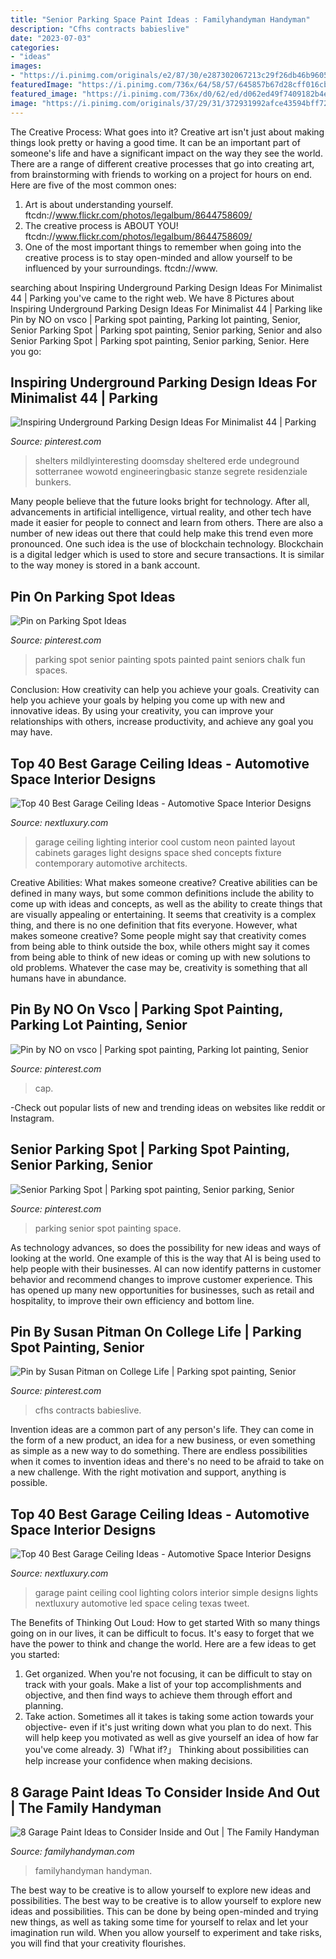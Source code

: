 ```yaml
---
title: "Senior Parking Space Paint Ideas : Familyhandyman Handyman"
description: "Cfhs contracts babieslive"
date: "2023-07-03"
categories:
- "ideas"
images:
- "https://i.pinimg.com/originals/e2/87/30/e287302067213c29f26db46b9605eba1.jpg"
featuredImage: "https://i.pinimg.com/736x/64/58/57/645857b67d28cff016cbd2a8d951f34d.jpg"
featured_image: "https://i.pinimg.com/736x/d0/62/ed/d062ed49f7409182b4e2c6f78ed68ef1.jpg"
image: "https://i.pinimg.com/originals/37/29/31/372931992afce43594bff7256691498a.jpg"
---
```



The Creative Process: What goes into it?
Creative art isn't just about making things look pretty or having a good time. It can be an important part of someone's life and have a significant impact on the way they see the world. There are a range of different creative processes that go into creating art, from brainstorming with friends to working on a project for hours on end. Here are five of the most common ones: 
1) Art is about understanding yourself. ftcdn://www.flickr.com/photos/legalbum/8644758609/
2) The creative process is ABOUT YOU! ftcdn://www.flickr.com/photos/legalbum/8644758609/
3) One of the most important things to remember when going into the creative process is to stay open-minded and allow yourself to be influenced by your surroundings. ftcdn://www.

	

		
searching about Inspiring Underground Parking Design Ideas For Minimalist 44 | Parking you've came to the right web. We have 8 Pictures about Inspiring Underground Parking Design Ideas For Minimalist 44 | Parking like Pin by NO on vsco | Parking spot painting, Parking lot painting, Senior, Senior Parking Spot | Parking spot painting, Senior parking, Senior and also Senior Parking Spot | Parking spot painting, Senior parking, Senior. Here you go:
		
    
## Inspiring Underground Parking Design Ideas For Minimalist 44 | Parking

<img loading=lazy src="https://i.pinimg.com/736x/64/58/57/645857b67d28cff016cbd2a8d951f34d.jpg" onerror="this.onerror=null;this.src='https://tse1.mm.bing.net/th?id=OIP.mrua6Qk-lVrubjGOYajO_QHaJ3&amp;pid=15.1';" alt="Inspiring Underground Parking Design Ideas For Minimalist 44 | Parking">

_Source: pinterest.com_

>shelters mildlyinteresting doomsday sheltered erde undeground sotterranee wowotd engineeringbasic stanze segrete residenziale bunkers. 

	

Many people believe that the future looks bright for technology. After all, advancements in artificial intelligence, virtual reality, and other tech have made it easier for people to connect and learn from others. There are also a number of new ideas out there that could help make this trend even more pronounced. One such idea is the use of blockchain technology. Blockchain is a digital ledger which is used to store and secure transactions. It is similar to the way money is stored in a bank account.

    
## Pin On Parking Spot Ideas

<img loading=lazy src="https://i.pinimg.com/originals/09/e9/d9/09e9d9a5e2c88410a92f4984d285a111.jpg" onerror="this.onerror=null;this.src='https://tse2.mm.bing.net/th?id=OIP.E5m1t6JA3pHv_HqgVDEBAAHaJ4&amp;pid=15.1';" alt="Pin on Parking Spot Ideas">

_Source: pinterest.com_

>parking spot senior painting spots painted paint seniors chalk fun spaces. 

	

Conclusion: How creativity can help you achieve your goals.
Creativity can help you achieve your goals by helping you come up with new and innovative ideas. By using your creativity, you can improve your relationships with others, increase productivity, and achieve any goal you may have.

    
## Top 40 Best Garage Ceiling Ideas - Automotive Space Interior Designs

<img loading=lazy src="http://nextluxury.com/wp-content/uploads/black-painted-garage-ceiling-ideas.jpg" onerror="this.onerror=null;this.src='https://tse3.mm.bing.net/th?id=OIP.0PHoBgCNQONmyv2Zc7cK0gHaEK&amp;pid=15.1';" alt="Top 40 Best Garage Ceiling Ideas - Automotive Space Interior Designs">

_Source: nextluxury.com_

>garage ceiling lighting interior cool custom neon painted layout cabinets garages light designs space shed concepts fixture contemporary automotive architects. 

	

Creative Abilities: What makes someone creative?
Creative abilities can be defined in many ways, but some common definitions include the ability to come up with ideas and concepts, as well as the ability to create things that are visually appealing or entertaining. It seems that creativity is a complex thing, and there is no one definition that fits everyone. However, what makes someone creative? Some people might say that creativity comes from being able to think outside the box, while others might say it comes from being able to think of new ideas or coming up with new solutions to old problems. Whatever the case may be, creativity is something that all humans have in abundance.

    
## Pin By NO On Vsco | Parking Spot Painting, Parking Lot Painting, Senior

<img loading=lazy src="https://i.pinimg.com/736x/d0/62/ed/d062ed49f7409182b4e2c6f78ed68ef1.jpg" onerror="this.onerror=null;this.src='https://tse1.mm.bing.net/th?id=OIP.lYJfoqhP69klFA3rOp3zCgHaNL&amp;pid=15.1';" alt="Pin by NO on vsco | Parking spot painting, Parking lot painting, Senior">

_Source: pinterest.com_

>cap. 

	

-Check out popular lists of new and trending ideas on websites like reddit or Instagram.

    
## Senior Parking Spot | Parking Spot Painting, Senior Parking, Senior

<img loading=lazy src="https://i.pinimg.com/originals/e2/87/30/e287302067213c29f26db46b9605eba1.jpg" onerror="this.onerror=null;this.src='https://tse4.mm.bing.net/th?id=OIP.ovgnITm9q4_S4zYA5ZZpsgHaJ4&amp;pid=15.1';" alt="Senior Parking Spot | Parking spot painting, Senior parking, Senior">

_Source: pinterest.com_

>parking senior spot painting space. 

	

As technology advances, so does the possibility for new ideas and ways of looking at the world. One example of this is the way that AI is being used to help people with their businesses. AI can now identify patterns in customer behavior and recommend changes to improve customer experience. This has opened up many new opportunities for businesses, such as retail and hospitality, to improve their own efficiency and bottom line.

    
## Pin By Susan Pitman On College Life | Parking Spot Painting, Senior

<img loading=lazy src="https://i.pinimg.com/originals/37/29/31/372931992afce43594bff7256691498a.jpg" onerror="this.onerror=null;this.src='https://tse1.mm.bing.net/th?id=OIP.pm0Es-VF8CWg1_vzXn5SMgHaHa&amp;pid=15.1';" alt="Pin by Susan Pitman on College Life | Parking spot painting, Senior">

_Source: pinterest.com_

>cfhs contracts babieslive. 

	

Invention ideas are a common part of any person's life. They can come in the form of a new product, an idea for a new business, or even something as simple as a new way to do something. There are endless possibilities when it comes to invention ideas and there's no need to be afraid to take on a new challenge. With the right motivation and support, anything is possible.

    
## Top 40 Best Garage Ceiling Ideas - Automotive Space Interior Designs

<img loading=lazy src="http://nextluxury.com/wp-content/uploads/white-simple-garage-ceiling-ideas.jpg" onerror="this.onerror=null;this.src='https://tse2.mm.bing.net/th?id=OIP.-k_izts8-REddOEyEprRrgHaE7&amp;pid=15.1';" alt="Top 40 Best Garage Ceiling Ideas - Automotive Space Interior Designs">

_Source: nextluxury.com_

>garage paint ceiling cool lighting colors interior simple designs lights nextluxury automotive led space celing texas tweet. 

	

The Benefits of Thinking Out Loud: How to get started
With so many things going on in our lives, it can be difficult to focus. It's easy to forget that we have the power to think and change the world. Here are a few ideas to get you started: 
1) Get organized. When you're not focusing, it can be difficult to stay on track with your goals. Make a list of your top accomplishments and objective, and then find ways to achieve them through effort and planning. 
2) Take action. Sometimes all it takes is taking some action towards your objective- even if it's just writing down what you plan to do next. This will help keep you motivated as well as give yourself an idea of how far you've come already. 
3)「What if?」 Thinking about possibilities can help increase your confidence when making decisions.

    
## 8 Garage Paint Ideas To Consider Inside And Out | The Family Handyman

<img loading=lazy src="https://www.familyhandyman.com/wp-content/uploads/2019/07/FH19SEP_597_00_001-ultimate-garage.jpg" onerror="this.onerror=null;this.src='https://tse3.mm.bing.net/th?id=OIP.dI1uqQ-7mbVwKKiLhT65MAHaHa&amp;pid=15.1';" alt="8 Garage Paint Ideas to Consider Inside and Out | The Family Handyman">

_Source: familyhandyman.com_

>familyhandyman handyman. 

	

The best way to be creative is to allow yourself to explore new ideas and possibilities.
The best way to be creative is to allow yourself to explore new ideas and possibilities. This can be done by being open-minded and trying new things, as well as taking some time for yourself to relax and let your imagination run wild. When you allow yourself to experiment and take risks, you will find that your creativity flourishes.

